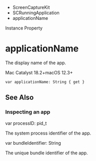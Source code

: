 

- ScreenCaptureKit
- SCRunningApplication
-  applicationName 

Instance Property

# applicationName

The display name of the app.

Mac Catalyst 18.2+macOS 12.3+

``` source
var applicationName: String { get }
```

## See Also

### Inspecting an app

var processID: pid_t

The system process identifier of the app.

var bundleIdentifier: String

The unique bundle identifier of the app.

